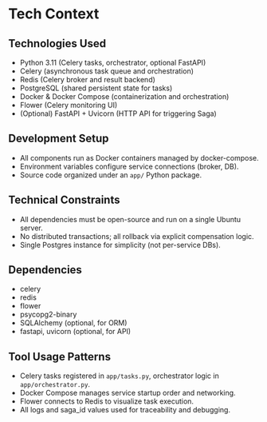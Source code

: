 # Tech Context

## Technologies Used

- Python 3.11 (Celery tasks, orchestrator, optional FastAPI)
- Celery (asynchronous task queue and orchestration)
- Redis (Celery broker and result backend)
- PostgreSQL (shared persistent state for tasks)
- Docker & Docker Compose (containerization and orchestration)
- Flower (Celery monitoring UI)
- (Optional) FastAPI + Uvicorn (HTTP API for triggering Saga)

## Development Setup

- All components run as Docker containers managed by docker-compose.
- Environment variables configure service connections (broker, DB).
- Source code organized under an `app/` Python package.

## Technical Constraints

- All dependencies must be open-source and run on a single Ubuntu server.
- No distributed transactions; all rollback via explicit compensation logic.
- Single Postgres instance for simplicity (not per-service DBs).

## Dependencies

- celery
- redis
- flower
- psycopg2-binary
- SQLAlchemy (optional, for ORM)
- fastapi, uvicorn (optional, for API)

## Tool Usage Patterns

- Celery tasks registered in `app/tasks.py`, orchestrator logic in `app/orchestrator.py`.
- Docker Compose manages service startup order and networking.
- Flower connects to Redis to visualize task execution.
- All logs and saga_id values used for traceability and debugging.
